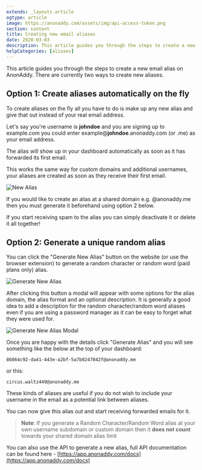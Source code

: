 ```yaml
---
extends: _layouts.article
ogtype: article
image: https://anonaddy.com/assets/img/api-access-token.png
section: content
title: Creating new email aliases
date: 2020-03-03
description: This article guides you through the steps to create a new email alias on AnonAddy. There are currently two ways to create new aliases.
helpCategories: [aliases]
---
```


This article guides you through the steps to create a new email alias on AnonAddy. There are currently two ways to create new aliases.

## Option 1: Create aliases automatically on the fly

To create aliases on the fly all you have to do is make up any new alias and give that out instead of your real email address.

Let's say you're username is **johndoe** and you are signing up to example.com you could enter example@**johndoe**.anonaddy.com (or .me) as your email address.

The alias will show up in your dashboard automatically as soon as it has forwarded its first email.

This works the same way for custom domains and additional usernames, your aliases are created as soon as they receive their first email.

<div class="flex justify-center my-8">
  <img class="shadow" src="/assets/img/help-alias.jpg" alt="New Alias" title="New Alias">
</div>

If you would like to create an alias at a shared domain e.g. @anonaddy.me then you must generate it beforehand using option 2 below.

If you start receiving spam to the alias you can simply deactivate it or delete it all together!

## Option 2: Generate a unique random alias

You can click the "Generate New Alias" button on the website (or use the browser extension) to generate a random character or random word (paid plans only) alias.

<div class="my-8">
  <img class="shadow" src="/assets/img/help-generate-alias.jpg" alt="Generate New Alias" title="Generate New Alias">
</div>

After clicking this button a modal will appear with some options for the alias domain, the alias format and an optional description. It is generally a good idea to add a description for the random character/random word aliases even if you are using a password manager as it can be easy to forget what they were used for.

<div class="my-8">
  <img class="shadow" src="/assets/img/help-generate-alias-modal.jpg" alt="Generate New Alias Modal" title="Generate New Alias Modal">
</div>

Once you are happy with the details click "Generate Alias" and you will see something like the below at the top of your dashboard:

`86064c92-da41-443e-a2bf-5a7b0247842f@anonaddy.me`

or this:

`circus.waltz449@anonaddy.me`

These kinds of aliases are useful if you do not wish to include your username in the email as a potential link between aliases.

You can now give this alias out and start receiving forwarded emails for it.

> **Note**: If you generate a Random Character/Random Word alias at your own username subdomain or custom domain then it **does not count** towards your shared domain alias limit

You can also use the API to generate a new alias, full API documentation can be found here - [https://app.anonaddy.com/docs](https://app.anonaddy.com/docs)